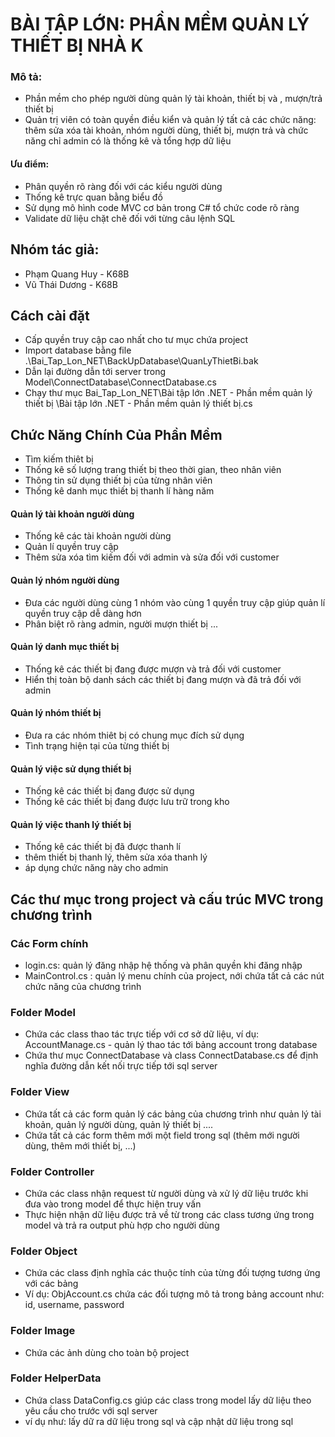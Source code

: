 # BÀI TẬP LỚN: PHẦN MỀM QUẢN LÝ THIẾT BỊ NHÀ K

### Mô tả:

- Phần mềm cho phép người dùng quản lý tài khoản, thiết bị và , mượn/trả thiết bị
- Quản trị viên có toàn quyền điều kiển và quản lý tất cả các chức năng: thêm sửa xóa tài khoản, nhóm người dùng, thiết bị, mượn trả và chức năng chỉ admin có là thống kê và tổng hợp dữ liệu

#### Ưu điểm:

- Phân quyền rõ ràng đối với các kiểu người dùng
- Thống kê trực quan bằng biểu đồ
- Sử dụng mô hình code MVC cơ bản trong C# tổ chức code rõ ràng
- Validate dữ liệu chặt chẽ đối với từng câu lệnh SQL

## Nhóm tác giả:

- Phạm Quang Huy - K68B <backend developer>
- Vũ Thái Dương - K68B <frontend developer>

## Cách cài đặt

- Cấp quyền truy cập cao nhất cho tư mục chứa project
- Import database bằng file .\Bai_Tap_Lon_NET\BackUpDatabase\QuanLyThietBi.bak
- Dẫn lại đường dẫn tới server trong Model\ConnectDatabase\ConnectDatabase.cs
- Chạy thư mục Bai_Tap_Lon_NET\Bài tập lớn .NET - Phần mềm quản lý thiết bị \Bài tập lớn .NET - Phần mềm quản lý thiết bị.cs

## Chức Năng Chính Của Phần Mềm

- Tìm kiếm thiêt bị
- Thống kê số lượng trang thiết bị theo thời gian, theo nhân viên
- Thông tin sử dụng thiết bị của từng nhân viên
- Thống kê danh mục thiết bị thanh lí hàng năm

#### Quản lý tài khoản người dùng

- Thống kê các tài khoản người dùng
- Quản lí quyền truy cập
- Thêm sửa xóa tìm kiếm đối với admin và sửa đối với customer

#### Quản lý nhóm người dùng

- Đưa các người dùng cùng 1 nhóm vào cùng 1 quyền truy cập giúp quản lí quyền truy cập dễ dàng hơn
- Phân biệt rõ ràng admin, người mượn thiết bị ...

#### Quản lý danh mục thiết bị

- Thống kê các thiết bị đang được mượn và trả đối với customer
- Hiển thị toàn bộ danh sách các thiết bị đang mượn và đã trả đối với admin

#### Quản lý nhóm thiết bị

- Đưa ra các nhóm thiêt bị có chung mục đích sử dụng
- Tình trạng hiện tại của từng thiết bị

#### Quản lý việc sử dụng thiết bị

- Thống kê các thiết bị đang được sử dụng
- Thống kê các thiết bị đang được lưu trữ trong kho

#### Quản lý việc thanh lý thiết bị

- Thống kê các thiết bị đã được thanh lí
- thêm thiết bị thanh lý, thêm sửa xóa thanh lý
- áp dụng chức năng này cho admin

## Các thư mục trong project và cấu trúc MVC trong chương trình

### Các Form chính

- login.cs: quản lý đăng nhập hệ thống và phân quyền khi đăng nhập
- MainControl.cs : quản lý menu chính của project, nới chứa tất cả các nút chức năng của chương trình

### Folder Model

- Chứa các class thao tác trực tiếp với cơ sở dữ liệu, ví dụ: AccountManage.cs - quản lý thao tác tới bảng account trong database
- Chứa thư mục ConnectDatabase và class ConnectDatabase.cs để định nghĩa đường dẫn kết nối trực tiếp tới sql server

### Folder View

- Chứa tất cả các form quản lý các bảng của chương trình như quản lý tài khoản, quản lý người dùng, quản lý thiết bị ....
- Chứa tất cả các form thêm mới một field trong sql (thêm mới người dùng, thêm mới thiết bị, ...)

### Folder Controller

- Chứa các class nhận request từ người dùng và xử lý dữ liệu trước khi đưa vào trong model để thực hiện truy vấn
- Thực hiện nhận dữ liệu được trả về từ trong các class tương ứng trong model và trả ra output phù hợp cho người dùng

### Folder Object

- Chứa các class định nghĩa các thuộc tính của từng đối tượng tương ứng với các bảng
- Ví dụ: ObjAccount.cs chứa các đối tượng mô tả trong bảng account như: id, username, password

### Folder Image

- Chứa các ảnh dùng cho toàn bộ project

### Folder HelperData

- Chứa class DataConfig.cs giúp các class trong model lấy dữ liệu theo yêu cầu cho trước với sql server
- ví dụ như: lấy dữ ra dữ liệu trong sql và cập nhật dữ liệu trong sql
